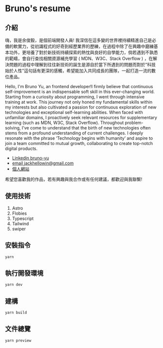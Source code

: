 # Bruno's resume

## 介紹

嗨，我是余俊毅，是個前端開發人員!
我深信在這多變的世界裡持續精進自己是必備的軟實力，從初識程式的好奇到經歷業界的歷練，在過程中除了在興趣中磨練基本功外，更培養了對於新技術持續探索的熱忱與良好的自學能力，倘若遇到不孰悉的範疇，會自行查找相關資源補充學習 ( MDN、W3C、Stack Overflow ) ，在解決問題的過程中理解到往往新技術的誕生是源自於當下所遇到的問題而對於"科技始於人性"這句話有更深的感觸，希望能加入共同成長的團隊，一起打造一流的數位產品。

Hello, I'm Bruno Yu, an frontend developer!I firmly believe that continuous self-improvement is an indispensable soft skill in this ever-changing world. Starting from a curiosity about programming, I went through intensive training at work. This journey not only honed my fundamental skills within my interests but also cultivated a passion for continuous exploration of new technologies and exceptional self-learning abilities. When faced with unfamiliar domains, I proactively seek relevant resources for supplementary learning (such as MDN, W3C, Stack Overflow). Throughout problem-solving, I’ve come to understand that the birth of new technologies often stems from a profound understanding of current challenges. I deeply resonate with the phrase ‘Technology begins with humanity’ and aspire to join a team committed to mutual growth, collaborating to create top-notch digital products.

* [Linkedin bruno-yu](https://www.linkedin.com/in/bruno-yu-357415253 "bruno-yu")
* [email jackhellowin@gmail.com](https://bruno-yu.github.io/resume/#)
* [個人網站](https://bruno-yu.github.io/resume/)

希望您喜歡我的作品，若有興趣與我合作或有任何建議，都歡迎與我聯繫!

## 使用技術

1. Astro
2. Flobies
3. Typescript
4. Tailwind
5. swiper

## 安裝指令

```bash
yarn
```

## 執行開發環境

```bash
yarn dev
```

## 建構

```bash
yarn build
```

## 文件總覽

```bash
yarn preview
```
